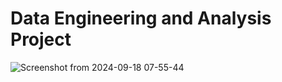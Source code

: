 <h1>Data Engineering and Analysis Project</h1>

![Screenshot from 2024-09-18 07-55-44](https://github.com/user-attachments/assets/9aed1e49-c3e5-421b-952c-3c6574800aaf)
